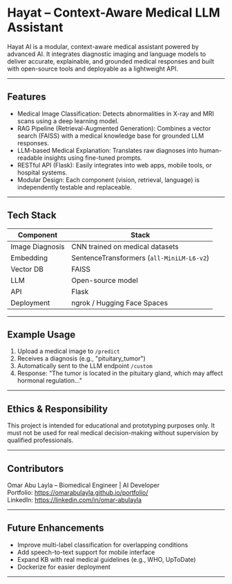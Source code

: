 # Hayat – Context-Aware Medical LLM Assistant

Hayat AI is a modular, context-aware medical assistant powered by advanced AI. It integrates diagnostic imaging and language models to deliver accurate, explainable, and grounded medical responses and built with open-source tools and deployable as a lightweight API.

---

## Features

- Medical Image Classification: Detects abnormalities in X-ray and MRI scans using a deep learning model.
- RAG Pipeline (Retrieval-Augmented Generation): Combines a vector search (FAISS) with a medical knowledge base for grounded LLM responses.
- LLM-based Medical Explanation: Translates raw diagnoses into human-readable insights using fine-tuned prompts.
- RESTful API (Flask): Easily integrates into web apps, mobile tools, or hospital systems.
- Modular Design: Each component (vision, retrieval, language) is independently testable and replaceable.

---

## Tech Stack

Component                | Stack
------------------------|-------------------------------
Image Diagnosis         | CNN trained on medical datasets
Embedding               | SentenceTransformers (`all-MiniLM-L6-v2`)
Vector DB               | FAISS
LLM                     | Open-source model
API                     | Flask
Deployment              | ngrok / Hugging Face Spaces

---

## Example Usage

1. Upload a medical image to `/predict`
2. Receives a diagnosis (e.g., "pituitary_tumor")
3. Automatically sent to the LLM endpoint `/custom`
4. Response: "The tumor is located in the pituitary gland, which may affect hormonal regulation..."

---

## Ethics & Responsibility

This project is intended for educational and prototyping purposes only. It must not be used for real medical decision-making without supervision by qualified professionals.

---

## Contributors

Omar Abu Layla – Biomedical Engineer | AI Developer  
Portfolio: https://omarabulayla.github.io/portfolio/  
LinkedIn: https://linkedin.com/in/omar-abulayla

---

## Future Enhancements

- Improve multi-label classification for overlapping conditions
- Add speech-to-text support for mobile interface
- Expand KB with real medical guidelines (e.g., WHO, UpToDate)
- Dockerize for easier deployment

---

